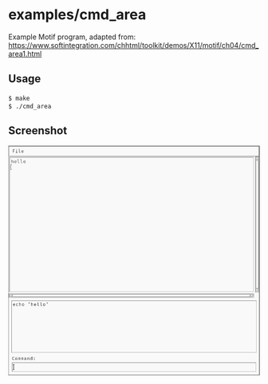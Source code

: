 # examples/cmd_area

Example Motif program, adapted from:
https://www.softintegration.com/chhtml/toolkit/demos/X11/motif/ch04/cmd_area1.html

## Usage

    $ make
    $ ./cmd_area

## Screenshot

![Screenshot](screenshot.jpg?raw=true)
